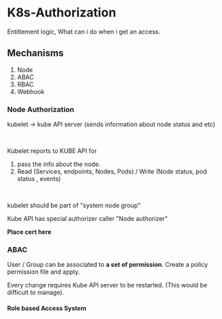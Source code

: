 # K8s-Authorization

Entitlement logic, What can i do when i get an access. 

## Mechanisms

1. Node
2. ABAC
3. RBAC
4. Webhook

### Node Authorization

kubelet -> kube API server
    (sends information about node status and etc)

<br>

Kubelet reports to KUBE API for 
   1. pass the info about the node. 
   2. Read (Services, endpoints, Nodes, Pods) / Write (Node status, pod status , events)

<br>

kubelet should be part of "system node group"

Kube API has special authorizer caller "Node authorizer"

<b> Place cert here </b>


### ABAC

User / Group can be associated to <b>a set of permission</b>. 
Create a policy permission file and apply.

Every change requires Kube API server to be restarted. (This would be difficult to manage). 

#### Role based Access System

